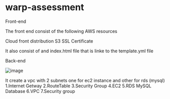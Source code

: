 # warp-assessment
Front-end

The front  end consist of  the following  AWS resources

Cloud front distribution 
S3
SSL Certificate

It also consist of and index.html file that is linke to the template.yml file



Back-end 

![image](https://user-images.githubusercontent.com/51120436/127409273-3e533664-38b1-42e9-86a0-058e494042da.png)

It create a vpc with 2 subnets one for ec2 instance and other for rds (mysql)
1.Internet Getway
2.RouteTable
3.Security Group
4.EC2
5.RDS MySQL Database
6.VPC 
7.Security group
